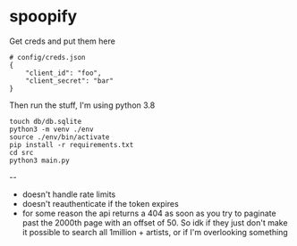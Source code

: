 # spoopify

Get creds and put them here
```
# config/creds.json
{
    "client_id": "foo",
    "client_secret": "bar"
}

```

Then run the stuff, I'm using python 3.8

```
touch db/db.sqlite
python3 -m venv ./env
source ./env/bin/activate
pip install -r requirements.txt
cd src
python3 main.py
```

--

- doesn't handle rate limits
- doesn't reauthenticate if the token expires
- for some reason the api returns a 404 as soon as you try to paginate past the 2000th page
with an offset of 50. So idk if they just don't make it possible to search all 1million + artists, 
or if I'm overlooking something
